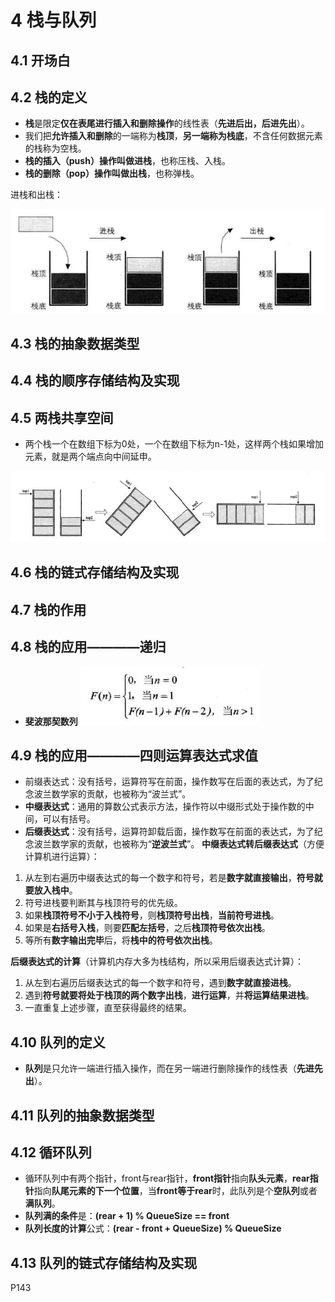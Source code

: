 # 4 栈与队列

## 4.1 开场白

## 4.2 栈的定义
* **栈**是限定**仅在表尾进行插入和删除操作**的线性表（**先进后出，后进先出**）。
* 我们把**允许插入和删除**的一端称为**栈顶**，**另一端称为栈底**，不含任何数据元素的栈称为空栈。
* **栈的插入（push）**操作叫做**进栈**，也称压栈、入栈。
* **栈的删除（pop）**操作叫做**出栈**，也称弹栈。

进栈和出栈：

![进栈和出栈](image/4.2%E8%BF%9B%E6%A0%88%E5%92%8C%E5%87%BA%E6%A0%88.png)

## 4.3 栈的抽象数据类型

## 4.4 栈的顺序存储结构及实现

## 4.5 两栈共享空间
* 两个栈一个在数组下标为0处，一个在数组下标为n-1处，这样两个栈如果增加元素，就是两个端点向中间延申。

![两栈共享空间](image/4.5%E4%B8%A4%E6%A0%88%E5%85%B1%E4%BA%AB%E7%A9%BA%E9%97%B4.png)

## 4.6 栈的链式存储结构及实现

## 4.7 栈的作用

## 4.8 栈的应用————递归
* **斐波那契数列**
![斐波那契数列](image/4.8%E6%96%90%E6%B3%A2%E9%82%A3%E5%A5%91%E6%95%B0%E5%88%97.png)

## 4.9 栈的应用————四则运算表达式求值
* 前缀表达式：没有括号，运算符写在前面，操作数写在后面的表达式，为了纪念波兰数学家的贡献，也被称为“波兰式”。
* **中缀表达式**：通用的算数公式表示方法，操作符以中缀形式处于操作数的中间，可以有括号。
* **后缀表达式**：没有括号，运算符卸载后面，操作数写在前面的表达式，为了纪念波兰数学家的贡献，也被称为“**逆波兰式**”。
**中缀表达式转后缀表达式**（方便计算机进行运算）：
1. 从左到右遍历中缀表达式的每一个数字和符号，若是**数字就直接输出**，**符号就要放入栈中**。
2. 符号进栈要判断其与栈顶符号的优先级。
3. 如果**栈顶符号不小于入栈符号**，则**栈顶符号出栈**，**当前符号进栈**。
4. 如果是**右括号入栈**，则要**匹配左括号**，之后**栈顶符号依次出栈**。
5. 等所有**数字输出完毕**后，将**栈中的符号依次出栈**。

**后缀表达式的计算**（计算机内存大多为栈结构，所以采用后缀表达式计算）：
1. 从左到右遍历后缀表达式的每一个数字和符号，遇到**数字就直接进栈**。
2. 遇到**符号就要将处于栈顶的两个数字出栈**，**进行运算**，并**将运算结果进栈**。
3. 一直重复上述步骤，直至获得最终的结果。

## 4.10 队列的定义
* **队列**是只允许一端进行插入操作，而在另一端进行删除操作的线性表（**先进先出**）。

## 4.11 队列的抽象数据类型

## 4.12 循环队列
* 循环队列中有两个指针，front与rear指针，**front指针**指向**队头元素**，**rear指针**指向**队尾元素的下一个位置**，当**front等于rear**时，此队列是个**空队列**或者**满队列**。
* **队列满的条件**是：**(rear + 1) % QueueSize == front**
* **队列长度的计算**公式：**(rear - front + QueueSize) % QueueSize**

## 4.13 队列的链式存储结构及实现
P143
